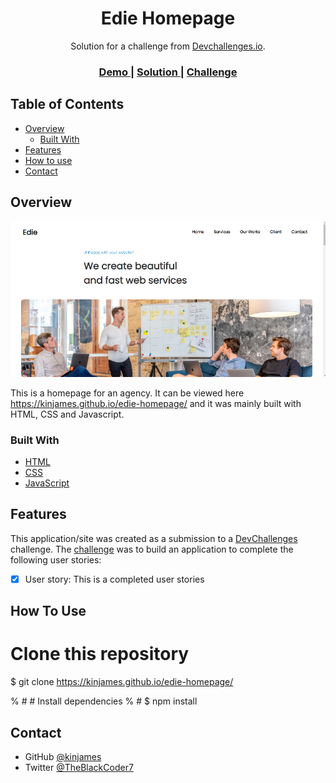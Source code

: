 <!-- Please update value in the {}  -->

<h1 align="center">Edie Homepage</h1>

<div align="center">
   Solution for a challenge from  <a href="http://devchallenges.io" target="_blank">Devchallenges.io</a>.
</div>

<div align="center">
  <h3>
    <a href="https://kinjames.github.io/edie-homepage/">
      Demo
    </a>
    <span> | </span>
    <a href="https://github.com/kinjames/edie-homepage">
      Solution
    </a>
    <span> | </span>
    <a href="https://devchallenges.io/challenges/wBunSb7FPrIepJZAg0sY">
      Challenge
    </a>
  </h3>
</div>

<!-- TABLE OF CONTENTS -->

## Table of Contents

- [Overview](#overview)
  - [Built With](#built-with)
- [Features](#features)
- [How to use](#how-to-use)
- [Contact](#contact)
<!-- - [Acknowledgements](#acknowledgements) -->

<!-- OVERVIEW -->

## Overview

![screenshot](shot.png)

This is a homepage for an agency. It can be viewed here https://kinjames.github.io/edie-homepage/ and it was mainly built with HTML, CSS and Javascript.



### Built With

<!-- This section should list any major frameworks that you built your project using. Here are a few examples.-->

- [HTML](https://html.com/)
- [CSS](https://www.w3schools.com/css/)
- [JavaScript](https://www.w3schools.com/javascript/)

## Features

<!-- List the features of your application or follow the template. Don't share the figma file here :) -->

This application/site was created as a submission to a [DevChallenges](https://devchallenges.io/challenges) challenge. The [challenge](https://devchallenges.io/challenges/TtUjDt19eIHxNQ4n5jps) was to build an application to complete the following user stories:

- [x] User story: This is a completed user stories
<!-- - [ ] User story: This is a incompleted user stories
- [ ] User story: This is a incompleted 2nd user stories -->

## How To Use

<!-- To clone and run this application, you'll need [Git](https://git-scm.com) and [Node.js](https://nodejs.org/en/download/) (which comes with [npm](http://npmjs.com)) installed on your computer. From your command line:

```bash -->
# Clone this repository
$ git clone https://kinjames.github.io/edie-homepage/

% # # Install dependencies
% # $ npm install

<!-- # # Run the app
# $ npm start
``` -->

<!-- ## Acknowledgements -->

<!-- This section should list any articles or add-ons/plugins that helps you to complete the project. This is optional but it will help you in the future. For exmpale -->

<!-- - [Steps to replicate a design with only HTML and CSS](https://devchallenges-blogs.web.app/how-to-replicate-design/)
- [Node.js](https://nodejs.org/)
- [Marked - a markdown parser](https://github.com/chjj/marked) -->

## Contact

<!-- - Website [your-website.com](https://{your-web-site-link}) -->
- GitHub [@kinjames](https://github.com/kinjames)
- Twitter [@TheBlackCoder7](https://twitter.com/TheBlackCoder7)
